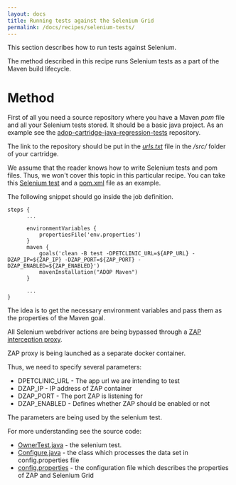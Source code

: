 ```yaml
---
layout: docs
title: Running tests against the Selenium Grid
permalink: /docs/recipes/selenium-tests/
---
```


This section describes how to run tests against Selenium.

The method described in this recipe runs Selenium tests as a part of the Maven build lifecycle.

# Method


First of all you need a source repository where you have a Maven _pom_ file and all your Selenium tests stored. It should be a basic java project. As an example see the [adop-cartridge-java-regression-tests](https://github.com/Accenture/adop-cartridge-java-regression-tests) repository. 
  
The link to the repository should be put in the _[urls.txt](https://github.com/Accenture/adop-cartridge-java/blob/master/src/urls.txt)_ file in the _/src/_ folder of your cartridge.
  
We assume that the reader knows how to write Selenium tests and pom files. Thus, we won't cover this topic in this particular recipe. You can take this [Selenium test](https://github.com/Accenture/adop-cartridge-java-regression-tests/blob/master/src/test/java/springpetclinic_selenium/selenium/OwnerTest.java) and a [pom.xml](https://github.com/Accenture/adop-cartridge-java-regression-tests/blob/master/pom.xml) file as an example.

The following snippet should go inside the job definition.

```
steps {
      ...
      
      environmentVariables {
          propertiesFile('env.properties')
      }
      maven {
          goals('clean -B test -DPETCLINIC_URL=${APP_URL} -DZAP_IP=${ZAP_IP} -DZAP_PORT=${ZAP_PORT} -DZAP_ENABLED=${ZAP_ENABLED}')
          mavenInstallation("ADOP Maven")
      }
      
      ...
}
```

The idea is to get the necessary environment variables and pass them as the properties of the Maven goal. 

All Selenium webdriver actions are being bypassed through a [ZAP interception proxy](https://www.owasp.org/index.php/OWASP_Zed_Attack_Proxy_Project).

ZAP proxy is being launched as a separate docker container.

Thus, we need to specify several parameters:

* DPETCLINIC_URL - The app url we are intending to test
* DZAP_IP - IP address of ZAP container
* DZAP_PORT - The port ZAP is listening for
* DZAP_ENABLED - Defines whether ZAP should be enabled or not

The parameters are being used by the selenium test. 

For more understanding see the source code: 

- [OwnerTest.java](https://github.com/Accenture/adop-cartridge-java-regression-tests/blob/master/src/test/java/springpetclinic_selenium/selenium/OwnerTest.java) - the selenium test.
- [Configure.java](https://github.com/Accenture/adop-cartridge-java-regression-tests/blob/master/src/main/java/springpetclinic_selenium/utils/Configure.java) - the class which processes the data set in config.properties file
- [config.properties](https://github.com/Accenture/adop-cartridge-java-regression-tests/tree/master/src/main/resources) - the configuration file which describes the properties of ZAP and Selenium Grid

